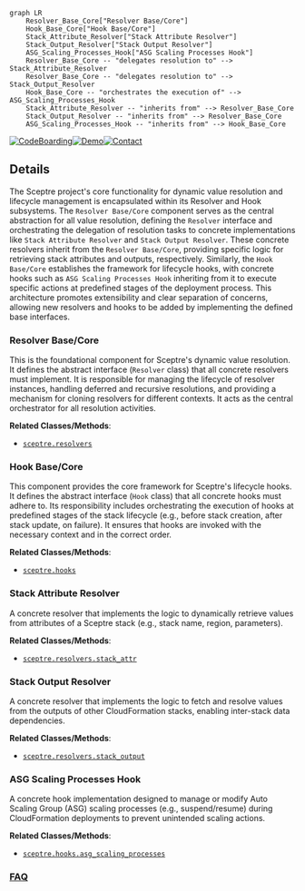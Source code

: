 ```mermaid
graph LR
    Resolver_Base_Core["Resolver Base/Core"]
    Hook_Base_Core["Hook Base/Core"]
    Stack_Attribute_Resolver["Stack Attribute Resolver"]
    Stack_Output_Resolver["Stack Output Resolver"]
    ASG_Scaling_Processes_Hook["ASG Scaling Processes Hook"]
    Resolver_Base_Core -- "delegates resolution to" --> Stack_Attribute_Resolver
    Resolver_Base_Core -- "delegates resolution to" --> Stack_Output_Resolver
    Hook_Base_Core -- "orchestrates the execution of" --> ASG_Scaling_Processes_Hook
    Stack_Attribute_Resolver -- "inherits from" --> Resolver_Base_Core
    Stack_Output_Resolver -- "inherits from" --> Resolver_Base_Core
    ASG_Scaling_Processes_Hook -- "inherits from" --> Hook_Base_Core
```

[![CodeBoarding](https://img.shields.io/badge/Generated%20by-CodeBoarding-9cf?style=flat-square)](https://github.com/CodeBoarding/GeneratedOnBoardings)[![Demo](https://img.shields.io/badge/Try%20our-Demo-blue?style=flat-square)](https://www.codeboarding.org/demo)[![Contact](https://img.shields.io/badge/Contact%20us%20-%20contact@codeboarding.org-lightgrey?style=flat-square)](mailto:contact@codeboarding.org)

## Details

The Sceptre project's core functionality for dynamic value resolution and lifecycle management is encapsulated within its Resolver and Hook subsystems. The `Resolver Base/Core` component serves as the central abstraction for all value resolution, defining the `Resolver` interface and orchestrating the delegation of resolution tasks to concrete implementations like `Stack Attribute Resolver` and `Stack Output Resolver`. These concrete resolvers inherit from the `Resolver Base/Core`, providing specific logic for retrieving stack attributes and outputs, respectively. Similarly, the `Hook Base/Core` establishes the framework for lifecycle hooks, with concrete hooks such as `ASG Scaling Processes Hook` inheriting from it to execute specific actions at predefined stages of the deployment process. This architecture promotes extensibility and clear separation of concerns, allowing new resolvers and hooks to be added by implementing the defined base interfaces.

### Resolver Base/Core
This is the foundational component for Sceptre's dynamic value resolution. It defines the abstract interface (`Resolver` class) that all concrete resolvers must implement. It is responsible for managing the lifecycle of resolver instances, handling deferred and recursive resolutions, and providing a mechanism for cloning resolvers for different contexts. It acts as the central orchestrator for all resolution activities.


**Related Classes/Methods**:

- <a href="https://github.com/Sceptre/sceptre/blob/master/sceptre/resolvers" target="_blank" rel="noopener noreferrer">`sceptre.resolvers`</a>


### Hook Base/Core
This component provides the core framework for Sceptre's lifecycle hooks. It defines the abstract interface (`Hook` class) that all concrete hooks must adhere to. Its responsibility includes orchestrating the execution of hooks at predefined stages of the stack lifecycle (e.g., before stack creation, after stack update, on failure). It ensures that hooks are invoked with the necessary context and in the correct order.


**Related Classes/Methods**:

- <a href="https://github.com/Sceptre/sceptre/blob/master/sceptre/hooks" target="_blank" rel="noopener noreferrer">`sceptre.hooks`</a>


### Stack Attribute Resolver
A concrete resolver that implements the logic to dynamically retrieve values from attributes of a Sceptre stack (e.g., stack name, region, parameters).


**Related Classes/Methods**:

- <a href="https://github.com/Sceptre/sceptre/blob/master/sceptre/resolvers/stack_attr.py" target="_blank" rel="noopener noreferrer">`sceptre.resolvers.stack_attr`</a>


### Stack Output Resolver
A concrete resolver that implements the logic to fetch and resolve values from the outputs of other CloudFormation stacks, enabling inter-stack data dependencies.


**Related Classes/Methods**:

- <a href="https://github.com/Sceptre/sceptre/blob/master/sceptre/resolvers/stack_output.py" target="_blank" rel="noopener noreferrer">`sceptre.resolvers.stack_output`</a>


### ASG Scaling Processes Hook
A concrete hook implementation designed to manage or modify Auto Scaling Group (ASG) scaling processes (e.g., suspend/resume) during CloudFormation deployments to prevent unintended scaling actions.


**Related Classes/Methods**:

- <a href="https://github.com/Sceptre/sceptre/blob/master/sceptre/hooks/asg_scaling_processes.py" target="_blank" rel="noopener noreferrer">`sceptre.hooks.asg_scaling_processes`</a>




### [FAQ](https://github.com/CodeBoarding/GeneratedOnBoardings/tree/main?tab=readme-ov-file#faq)